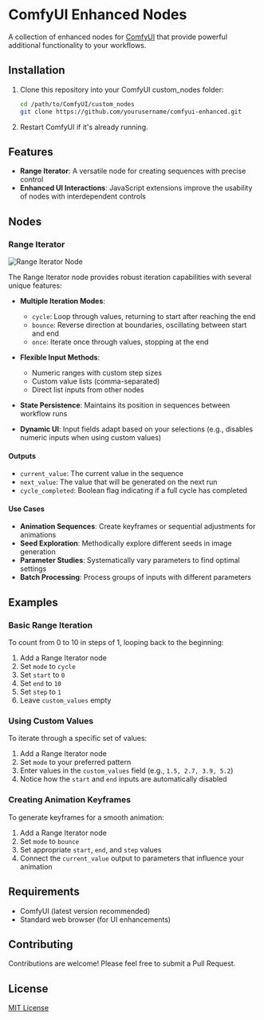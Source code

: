 # ComfyUI Enhanced Nodes

A collection of enhanced nodes for [ComfyUI](https://github.com/comfyanonymous/ComfyUI) that provide powerful additional functionality to your workflows.

## Installation

1. Clone this repository into your ComfyUI custom_nodes folder:
   ```bash
   cd /path/to/ComfyUI/custom_nodes
   git clone https://github.com/yourusername/comfyui-enhanced.git
   ```

2. Restart ComfyUI if it's already running.

## Features

- **Range Iterator**: A versatile node for creating sequences with precise control
- **Enhanced UI Interactions**: JavaScript extensions improve the usability of nodes with interdependent controls

## Nodes

### Range Iterator

![Range Iterator Node](https://placeholder-for-screenshot.png)

The Range Iterator node provides robust iteration capabilities with several unique features:

- **Multiple Iteration Modes**:
  - `cycle`: Loop through values, returning to start after reaching the end
  - `bounce`: Reverse direction at boundaries, oscillating between start and end
  - `once`: Iterate once through values, stopping at the end
  
- **Flexible Input Methods**:
  - Numeric ranges with custom step sizes
  - Custom value lists (comma-separated)
  - Direct list inputs from other nodes
  
- **State Persistence**: Maintains its position in sequences between workflow runs
  
- **Dynamic UI**: Input fields adapt based on your selections (e.g., disables numeric inputs when using custom values)

#### Outputs

- `current_value`: The current value in the sequence
- `next_value`: The value that will be generated on the next run
- `cycle_completed`: Boolean flag indicating if a full cycle has completed

#### Use Cases

- **Animation Sequences**: Create keyframes or sequential adjustments for animations
- **Seed Exploration**: Methodically explore different seeds in image generation
- **Parameter Studies**: Systematically vary parameters to find optimal settings
- **Batch Processing**: Process groups of inputs with different parameters

## Examples

### Basic Range Iteration

To count from 0 to 10 in steps of 1, looping back to the beginning:

1. Add a Range Iterator node
2. Set `mode` to `cycle`
3. Set `start` to `0`
4. Set `end` to `10`
5. Set `step` to `1`
6. Leave `custom_values` empty

### Using Custom Values

To iterate through a specific set of values:

1. Add a Range Iterator node
2. Set `mode` to your preferred pattern
3. Enter values in the `custom_values` field (e.g., `1.5, 2.7, 3.9, 5.2`)
4. Notice how the `start` and `end` inputs are automatically disabled

### Creating Animation Keyframes

To generate keyframes for a smooth animation:

1. Add a Range Iterator node
2. Set `mode` to `bounce`
3. Set appropriate `start`, `end`, and `step` values
4. Connect the `current_value` output to parameters that influence your animation

## Requirements

- ComfyUI (latest version recommended)
- Standard web browser (for UI enhancements)

## Contributing

Contributions are welcome! Please feel free to submit a Pull Request.

## License

[MIT License](LICENSE)